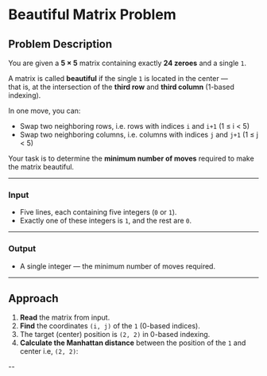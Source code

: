 # Beautiful Matrix Problem

## Problem Description

You are given a **5 × 5** matrix containing exactly **24 zeroes** and a single `1`.

A matrix is called **beautiful** if the single `1` is located in the center —  
that is, at the intersection of the **third row** and **third column** (1-based indexing).

In one move, you can:

- Swap two neighboring rows, i.e. rows with indices `i` and `i+1` (1 ≤ i < 5)
- Swap two neighboring columns, i.e. columns with indices `j` and `j+1` (1 ≤ j < 5)

Your task is to determine the **minimum number of moves** required to make the matrix beautiful.

---

### Input

- Five lines, each containing five integers (`0` or `1`).
- Exactly one of these integers is `1`, and the rest are `0`.

---

### Output

- A single integer — the minimum number of moves required.

---

## Approach

1. **Read** the matrix from input.
2. **Find** the coordinates `(i, j)` of the `1` (0-based indices).
3. The target (center) position is `(2, 2)` in 0-based indexing.
4. **Calculate the Manhattan distance** between the position of the `1` and center i.e, `(2, 2)`:

--